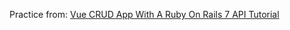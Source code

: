 Practice from: [Vue CRUD App With A Ruby On Rails 7 API Tutorial](https://www.youtube.com/watch?v=2Tm41U-dl24&ab_channel=Deanin)